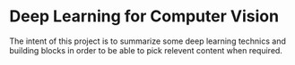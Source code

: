 # Deep Learning for Computer Vision

The intent of this project is to summarize some deep learning technics and building blocks in order to be able to pick relevent content when required.